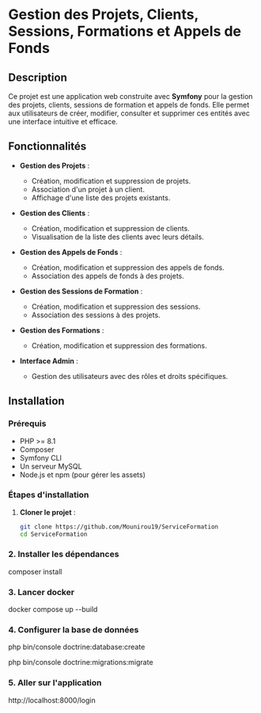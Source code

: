 # Gestion des Projets, Clients, Sessions, Formations et Appels de Fonds

## Description

Ce projet est une application web construite avec **Symfony** pour la gestion des projets, clients, sessions de formation et appels de fonds. Elle permet aux utilisateurs de créer, modifier, consulter et supprimer ces entités avec une interface intuitive et efficace.

## Fonctionnalités

- **Gestion des Projets** :
  - Création, modification et suppression de projets.
  - Association d'un projet à un client.
  - Affichage d'une liste des projets existants.
  
- **Gestion des Clients** :
  - Création, modification et suppression de clients.
  - Visualisation de la liste des clients avec leurs détails.

- **Gestion des Appels de Fonds** :
  - Création, modification et suppression des appels de fonds.
  - Association des appels de fonds à des projets.

- **Gestion des Sessions de Formation** :
  - Création, modification et suppression des sessions.
  - Association des sessions à des projets.

- **Gestion des Formations** :
  - Création, modification et suppression des formations.

- **Interface Admin** :
  - Gestion des utilisateurs avec des rôles et droits spécifiques.

## Installation

### Prérequis
- PHP >= 8.1
- Composer
- Symfony CLI
- Un serveur MySQL
- Node.js et npm (pour gérer les assets)

### Étapes d'installation

1. **Cloner le projet** :
   ```bash
   git clone https://github.com/Mounirou19/ServiceFormation
   cd ServiceFormation

### 2. Installer les dépendances

composer install

### 3. Lancer docker

docker compose up --build

### 4. Configurer la base de données

php bin/console doctrine:database:create

php bin/console doctrine:migrations:migrate

### 5. Aller sur l'application

http://localhost:8000/login